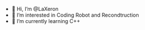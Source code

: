 - 👋 Hi, I’m @LaXeron
- 👀 I’m interested in Coding Robot and Recondtruction
- 🌱 I’m currently learning C++

